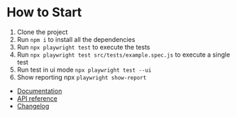 # How to Start
1. Clone the project
2. Run `npm i` to install all the dependencies
3. Run `npx playwright test` to execute the tests
4. Run `npx playwright test src/tests/example.spec.js` to execute a single test
5. Run test in ui mode `npx playwright test --ui`
6. Show reporting npx `playwright show-report`



* [Documentation](https://playwright.dev/docs/intro)
* [API reference](https://playwright.dev/docs/api/class-playwright/)
* [Changelog](https://github.com/microsoft/playwright/releases)
